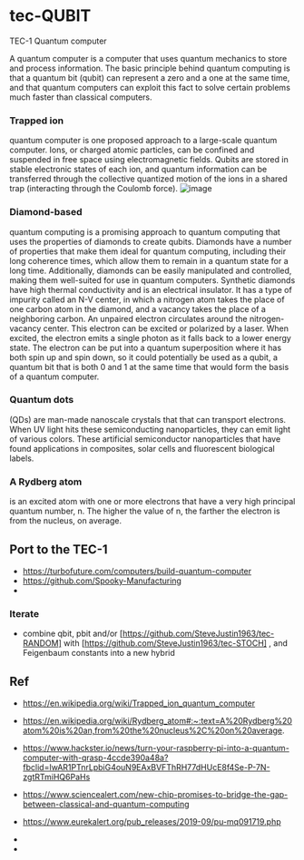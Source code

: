# tec-QUBIT
TEC-1 Quantum computer

A quantum computer is a computer that uses quantum mechanics to store and process information. The basic principle behind quantum computing is that a quantum bit (qubit) can represent a zero and a one at the same time, and that quantum computers can exploit this fact to solve certain problems much faster than classical computers.

### Trapped ion 
quantum computer is one proposed approach to a large-scale quantum computer. Ions, or charged atomic particles, can be confined and suspended in free space using electromagnetic fields. Qubits are stored in stable electronic states of each ion, and quantum information can be transferred through the collective quantized motion of the ions in a shared trap (interacting through the Coulomb force).
![image](https://user-images.githubusercontent.com/58069246/168207454-cc6a2071-af5d-4573-9c68-e3f67c1d8f4c.png)


 
### Diamond-based 
quantum computing is a promising approach to quantum computing that uses the properties of diamonds to create qubits. Diamonds have a number of properties that make them ideal for quantum computing, including their long coherence times, which allow them to remain in a quantum state for a long time. Additionally, diamonds can be easily manipulated and controlled, making them well-suited for use in quantum computers. Synthetic diamonds have high thermal conductivity and is an electrical insulator. It has a type of impurity called an N-V center, in which a nitrogen atom takes the place of one carbon atom in the diamond, and a vacancy takes the place of a neighboring carbon. An unpaired electron circulates around the nitrogen-vacancy center. This electron can be excited or polarized by a laser.  When excited, the electron emits a single photon as it falls back to a lower energy state. The electron can be put into a quantum superposition where it has both spin up and spin down, so it could potentially be used as a qubit, a quantum bit that is both 0 and 1 at the same time that would form the basis of a quantum computer.


### Quantum dots 
(QDs) are man-made nanoscale crystals that that can transport electrons. When UV light hits these semiconducting nanoparticles, they can emit light of various colors. These artificial semiconductor nanoparticles that have found applications in composites, solar cells and fluorescent biological labels.

### A Rydberg atom 
is an excited atom with one or more electrons that have a very high principal quantum number, n. The higher the value of n, the farther the electron is from the nucleus, on average.



## Port to the TEC-1
- https://turbofuture.com/computers/build-quantum-computer
- https://github.com/Spooky-Manufacturing
- 

### Iterate
- combine qbit, pbit and/or [https://github.com/SteveJustin1963/tec-RANDOM] with [https://github.com/SteveJustin1963/tec-STOCH] , and Feigenbaum constants into a new hybrid


## Ref
- https://en.wikipedia.org/wiki/Trapped_ion_quantum_computer
- https://en.wikipedia.org/wiki/Rydberg_atom#:~:text=A%20Rydberg%20atom%20is%20an,from%20the%20nucleus%2C%20on%20average.

- https://www.hackster.io/news/turn-your-raspberry-pi-into-a-quantum-computer-with-qrasp-4ccde390a48a?fbclid=IwAR1PTnrLpbiG4ouN9EAxBVFThRH77dHUcE8f4Se-P-7N-zgtRTmiHQ6PaHs
- https://www.sciencealert.com/new-chip-promises-to-bridge-the-gap-between-classical-and-quantum-computing
- https://www.eurekalert.org/pub_releases/2019-09/pu-mq091719.php
- 


- 
